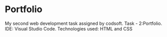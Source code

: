 # Portfolio
My second web development task assigned by codsoft. 
Task - 2:Portfolio. 
IDE: Visual Studio Code.
Technologies used: HTML and CSS
